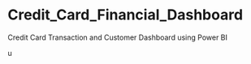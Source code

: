 # Credit_Card_Financial_Dashboard
Credit Card Transaction and Customer Dashboard using Power BI



u
